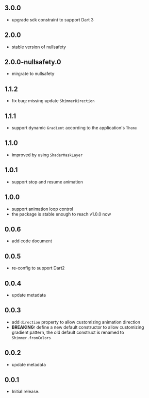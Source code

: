 
## 3.0.0

* upgrade sdk constraint to support Dart 3

## 2.0.0

* stable version of nullsafety

## 2.0.0-nullsafety.0

* mirgrate to nullsafety

## 1.1.2

* fix bug: missing update `ShimmerDirection`

## 1.1.1

* support dynamic `Gradient` according to the application's `Theme`

## 1.1.0

* improved by using `ShaderMaskLayer`

## 1.0.1

* support stop and resume animation

## 1.0.0

* support animation loop control
* the package is stable enough to reach v1.0.0 now

## 0.0.6

* add code document

## 0.0.5
* re-config to support Dart2

## 0.0.4
* update metadata

## 0.0.3
* add `direction` property to allow customizing animation direction
* **BREAKING:** define a new default constructor to allow customizing gradient pattern, the old default construct is renamed to `Shimmer.fromColors`

## 0.0.2
* update metadata

## 0.0.1
* Initial release.
